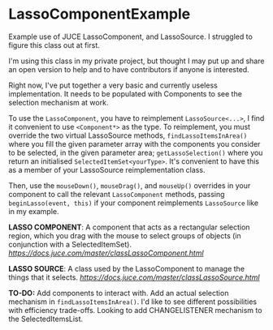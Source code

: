 # LassoComponentExample
Example use of JUCE LassoComponent, and LassoSource. I struggled to figure this class out at first.

I'm using this class in my private project, but thought I may put up and share an open version to help and to have contributors if anyone is interested.

Right now, I've put together a very basic and currently useless implementation. It needs to be populated with Components to see the selection mechanism at work.


To use the `LassoComponent`, you have to reimplement `LassoSource<...>`, I find it convenient to use `<Component*>` as the type. 
To reimplement, you must override the two virtual LassoSource methods, `findLassoItemsInArea()` where you fill the given parameter array with the components you consider to be selected, in the given parameter area; `getLassoSelection()` where you return an initialised `SelectedItemSet<yourType>`. It's convenient to have this as a member of your LassoSource reimplementation class.

Then, use the `mouseDown()`, `mouseDrag()`, and `mouseUp()` overrides in your component to call the relevant `LassoComponent` methods, passing `beginLasso(event, this)` if your component reimplements `LassoSource` like in my example.


**LASSO COMPONENT**: A component that acts as a rectangular selection region, which you drag with the mouse to select groups of objects (in conjunction with a SelectedItemSet).
*https://docs.juce.com/master/classLassoComponent.html*

**LASSO SOURCE**: A class used by the LassoComponent to manage the things that it selects. 
*https://docs.juce.com/master/classLassoSource.html*

**TO-DO:**
Add components to interact with.
Add an actual selection mechanism in `findLassoItemsInArea()`. I'd like to see different possibilities with efficiency trade-offs.
Looking to add CHANGELISTENER mechanism to the SelectedItemsList. 
